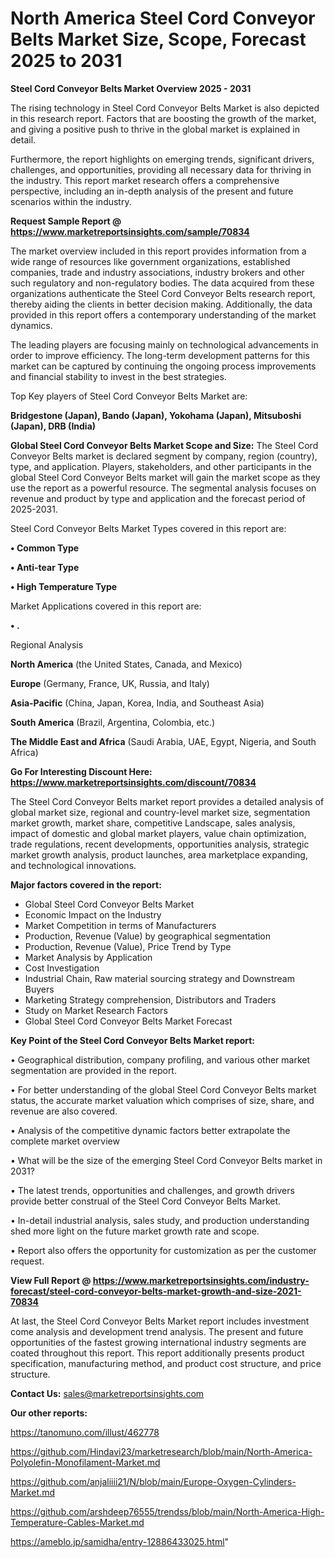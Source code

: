 # North America Steel Cord Conveyor Belts Market Size, Scope, Forecast 2025 to 2031

<Strong> Steel Cord Conveyor Belts Market Overview 2025 - 2031</strong>

The rising technology in Steel Cord Conveyor Belts Market is also depicted in this research report. Factors that are boosting the growth of the market, and giving a positive push to thrive in the global market is explained in detail.

Furthermore, the report highlights on emerging trends, significant drivers, challenges, and opportunities, providing all necessary data for thriving in the industry. This report market research offers a comprehensive perspective, including an in-depth analysis of the present and future scenarios within the industry.

<strong>Request Sample Report @ <a href=https://www.marketreportsinsights.com/sample/70834>https://www.marketreportsinsights.com/sample/70834</a></strong>

The market overview included in this report provides information from a wide range of resources like government organizations, established companies, trade and industry associations, industry brokers and other such regulatory and non-regulatory bodies. The data acquired from these organizations authenticate the Steel Cord Conveyor Belts research report, thereby aiding the clients in better decision making. Additionally, the data provided in this report offers a contemporary understanding of the market dynamics.

The leading players are focusing mainly on technological advancements in order to improve efficiency. The long-term development patterns for this market can be captured by continuing the ongoing process improvements and financial stability to invest in the best strategies.

Top Key players of Steel Cord Conveyor Belts Market are:

<strong>Bridgestone (Japan), Bando (Japan), Yokohama (Japan), Mitsuboshi (Japan), DRB (India)</strong>

<strong><b>Global Steel Cord Conveyor Belts Market Scope and Size:</b></strong>
The Steel Cord Conveyor Belts market is declared segment by company, region (country), type, and application. Players, stakeholders, and other participants in the global Steel Cord Conveyor Belts market will gain the market scope as they use the report as a powerful resource. The segmental analysis focuses on revenue and product by type and application and the forecast period of 2025-2031.

Steel Cord Conveyor Belts Market Types covered in this report are:

<strong>• Common Type

• Anti-tear Type

• High Temperature Type</strong>

Market Applications covered in this report are:

<strong>• .</strong> 

Regional Analysis

<strong>North America</strong> (the United States, Canada, and Mexico)

<strong>Europe</strong> (Germany, France, UK, Russia, and Italy)

<strong>Asia-Pacific</strong> (China, Japan, Korea, India, and Southeast Asia)

<strong>South America</strong> (Brazil, Argentina, Colombia, etc.)

<strong>The Middle East and Africa</strong> (Saudi Arabia, UAE, Egypt, Nigeria, and South Africa)

<strong>Go For Interesting Discount Here: <a href=https://www.marketreportsinsights.com/discount/70834>https://www.marketreportsinsights.com/discount/70834</a></strong>

The Steel Cord Conveyor Belts market report provides a detailed analysis of global market size, regional and country-level market size, segmentation market growth, market share, competitive Landscape, sales analysis, impact of domestic and global market players, value chain optimization, trade regulations, recent developments, opportunities analysis, strategic market growth analysis, product launches, area marketplace expanding, and technological innovations.

<strong><b>Major factors covered in the report:</b></strong>
<ul>
  <li>Global Steel Cord Conveyor Belts Market </li>
  <li>Economic Impact on the Industry</li>
  <li>Market Competition in terms of Manufacturers</li>
  <li>Production, Revenue (Value) by geographical segmentation</li>
  <li>Production, Revenue (Value), Price Trend by Type</li>
  <li>Market Analysis by Application</li>
  <li>Cost Investigation</li>
  <li>Industrial Chain, Raw material sourcing strategy and Downstream Buyers</li>
  <li>Marketing Strategy comprehension, Distributors and Traders</li>
  <li>Study on Market Research Factors</li>
  <li>Global Steel Cord Conveyor Belts Market Forecast</li>
</ul>

<strong><b>Key Point of the Steel Cord Conveyor Belts Market report:</b></strong>

• Geographical distribution, company profiling, and various other market segmentation are provided in the report.

• For better understanding of the global Steel Cord Conveyor Belts market status, the accurate market valuation which comprises of size, share, and revenue are also covered.

• Analysis of the competitive dynamic factors better extrapolate the complete market overview

• What will be the size of the emerging Steel Cord Conveyor Belts market in 2031?

• The latest trends, opportunities and challenges, and growth drivers provide better construal of the Steel Cord Conveyor Belts Market.

• In-detail industrial analysis, sales study, and production understanding shed more light on the future market growth rate and scope.

• Report also offers the opportunity for customization as per the customer request.

<strong><b>View Full Report @ <a href=https://www.marketreportsinsights.com/industry-forecast/steel-cord-conveyor-belts-market-growth-and-size-2021-70834>https://www.marketreportsinsights.com/industry-forecast/steel-cord-conveyor-belts-market-growth-and-size-2021-70834</a></b></strong>


At last, the Steel Cord Conveyor Belts Market report includes investment come analysis and development trend analysis. The present and future opportunities of the fastest growing international industry segments are coated throughout this report. This report additionally presents product specification, manufacturing method, and product cost structure, and price structure.

<strong>Contact Us:</strong>
sales@marketreportsinsights.com

<strong>Our other reports:</strong>

<a href=https://tanomuno.com/illust/462778>https://tanomuno.com/illust/462778</a>

<a href=https://github.com/Hindavi23/marketresearch/blob/main/North-America-Polyolefin-Monofilament-Market.md>https://github.com/Hindavi23/marketresearch/blob/main/North-America-Polyolefin-Monofilament-Market.md</a>

<a href=https://github.com/anjaliiii21/N/blob/main/Europe-Oxygen-Cylinders-Market.md>https://github.com/anjaliiii21/N/blob/main/Europe-Oxygen-Cylinders-Market.md</a>

<a href=https://github.com/arshdeep76555/trendss/blob/main/North-America-High-Temperature-Cables-Market.md>https://github.com/arshdeep76555/trendss/blob/main/North-America-High-Temperature-Cables-Market.md</a>

<a href=https://ameblo.jp/samidha/entry-12886433025.html>https://ameblo.jp/samidha/entry-12886433025.html</a>"
